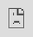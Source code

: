```yaml
---
layout: HackTheBox
title:  "HackTheBox - Lame"
date:   2021-02-12 09:50:00 +0000
categories: Walkthrough HackTheBox
---
```

<p style="font-family:arial;">HackTheBox Lame<br><br>
</p>
<iframe src="https://drive.google.com/file/d/1XOdz0le-lZT5kGfnjtH96Yq8jKHbcJwH/preview" style="position:fixed; top:0px; left:0px; bottom:0px; right:0px; width:100%; height:100%; border:none; margin:0; padding:0; overflow:hidden; z-index:999999;"></iframe>
